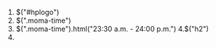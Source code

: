 1. $("#hplogo")
2. $(".moma-time")
3. $(".moma-time").html("23:30 a.m. - 24:00 p.m.")
4.$("h2")
5.

